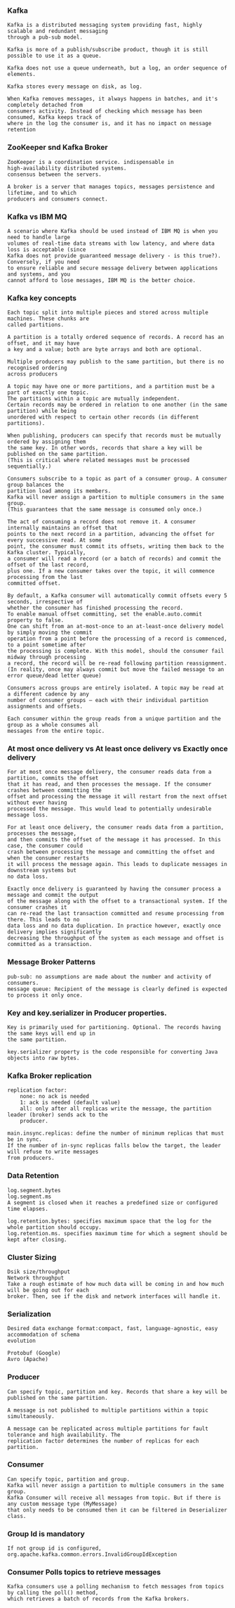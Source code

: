 ### Kafka
    Kafka is a distributed messaging system providing fast, highly scalable and redundant messaging 
    through a pub-sub model.
 
    Kafka is more of a publish/subscribe product, though it is still possible to use it as a queue.
    
    Kafka does not use a queue underneath, but a log, an order sequence of elements.
    
    Kafka stores every message on disk, as log.
    
    When Kafka removes messages, it always happens in batches, and it's completely detached from 
    consumers activity. Instead of checking which message has been consumed, Kafka keeps track of 
    where in the log the consumer is, and it has no impact on message retention
### ZooKeeper snd Kafka Broker
    ZooKeeper is a coordination service. indispensable in high‑availability distributed systems. 
    consensus between the servers.
    
    A broker is a server that manages topics, messages persistence and lifetime, and to which 
    producers and consumers connect.
    
### Kafka vs IBM MQ
    A scenario where Kafka should be used instead of IBM MQ is when you need to handle large 
    volumes of real-time data streams with low latency, and where data loss is acceptable (since 
    Kafka does not provide guaranteed message delivery - is this true?). Conversely, if you need 
    to ensure reliable and secure message delivery between applications and systems, and you 
    cannot afford to lose messages, IBM MQ is the better choice.
    
### Kafka key concepts
    Each topic split into multiple pieces and stored across multiple machines. These chunks are 
    called partitions.
    
    A partition is a totally ordered sequence of records. A record has an offset, and it may have 
    a key and a value; both are byte arrays and both are optional.
    
    Multiple producers may publish to the same partition, but there is no recognised ordering 
    across producers
    
    A topic may have one or more partitions, and a partition must be a part of exactly one topic.
    The partitions within a topic are mutually independent.
    Certain records may be ordered in relation to one another (in the same partition) while being
    unordered with respect to certain other records (in different partitions).
    
    When publishing, producers can specify that records must be mutually ordered by assigning them
    the same key. In other words, records that share a key will be published on the same partition.
    (This is critical where related messages must be processed sequentially.)
    
    Consumers subscribe to a topic as part of a consumer group. A consumer group balances the 
    partition load among its members.
    Kafka will never assign a partition to multiple consumers in the same group.
    (This guarantees that the same message is consumed only once.)
        
    The act of consuming a record does not remove it. A consumer internally maintains an offset that 
    points to the next record in a partition, advancing the offset for every successive read. At some 
    point, the consumer must commit its offsets, writing them back to the Kafka cluster. Typically, 
    a consumer will read a record (or a batch of records) and commit the offset of the last record, 
    plus one. If a new consumer takes over the topic, it will commence processing from the last 
    committed offset.
    
    By default, a Kafka consumer will automatically commit offsets every 5 seconds, irrespective of 
    whether the consumer has finished processing the record.
    To enable manual offset committing, set the enable.auto.commit property to false.
    One can shift from an at-most-once to an at-least-once delivery model by simply moving the commit 
    operation from a point before the processing of a record is commenced, to a point sometime after 
    the processing is complete. With this model, should the consumer fail midway through processing 
    a record, the record will be re-read following partition reassignment.
    (In reality, once may always commit but move the failed message to an error queue/dead letter queue)
    
    Consumers across groups are entirely isolated. A topic may be read at a different cadence by any 
    number of consumer groups — each with their individual partition assignments and offsets.
    
    Each consumer within the group reads from a unique partition and the group as a whole consumes all 
    messages from the entire topic.
    
### At most once delivery vs At least once delivery vs Exactly once delivery
    For at most once message delivery, the consumer reads data from a partition, commits the offset 
    that it has read, and then processes the message. If the consumer crashes between committing the 
    offset and processing the message it will restart from the next offset without ever having 
    processed the message. This would lead to potentially undesirable message loss.
    
    For at least once delivery, the consumer reads data from a partition, processes the message, 
    and then commits the offset of the message it has processed. In this case, the consumer could 
    crash between processing the message and committing the offset and when the consumer restarts 
    it will process the message again. This leads to duplicate messages in downstream systems but 
    no data loss.

    Exactly once delivery is guaranteed by having the consumer process a message and commit the output 
    of the message along with the offset to a transactional system. If the consumer crashes it 
    can re-read the last transaction committed and resume processing from there. This leads to no 
    data loss and no data duplication. In practice however, exactly once delivery implies significantly 
    decreasing the throughput of the system as each message and offset is committed as a transaction.
 
 ### Message Broker Patterns
    pub-sub: no assumptions are made about the number and activity of consumers.
    message queue: Recipient of the message is clearly defined is expected to process it only once.
    
### Key and key.serializer in Producer properties.
    Key is primarily used for partitioning. Optional. The records having the same keys will end up in 
    the same partition.
    
    key.serializer property is the code responsible for converting Java objects into raw bytes.
    
### Kafka Broker replication
    replication factor: 
        none: no ack is needed
        1: ack is needed (default value)
        all: only after all replicas write the message, the partition leader (broker) sends ack to the
        producer.
        
    main.insync.replicas: define the number of minimum replicas that must be in sync.
    If the number of in‑sync replicas falls below the target, the leader will refuse to write messages 
    from producers.
    
### Data Retention
    log.segment.bytes
    log.segment.ms
    A segment is closed when it reaches a predefined size or configured time elapses.
    
    log.retention.bytes: specifies maximum space that the log for the whole partition should occupy.
    log.retention.ms. specifies maximum time for which a segment should be kept after closing.
### Cluster Sizing
    Dsik size/throughput
    Network throughput
    Take a rough estimate of how much data will be coming in and how much will be going out for each 
    broker. Then, see if the disk and network interfaces will handle it.
    
### Serialization
    Desired data exchange format:compact, fast, language‑agnostic, easy accommodation of schema 
    evolution
    
    Protobuf (Google)
    Avro (Apache)
    
### Producer
    Can specify topic, partition and key. Records that share a key will be published on the same partition.
    
    A message is not published to multiple partitions within a topic simultaneously.
    
    A message can be replicated across multiple partitions for fault tolerance and high availability. The 
    replication factor determines the number of replicas for each partition.
    
### Consumer
    Can specify topic, partition and group.
    Kafka will never assign a partition to multiple consumers in the same group.
    Kafka Consumer will receive all messages from topic. But if there is any custom message type (MyMessage) 
    that only needs to be consumed then it can be filtered in Deserializer class. 
    
### Group Id is mandatory
    If not group id is configured, org.apache.kafka.common.errors.InvalidGroupIdException

### Consumer Polls topics to retrieve messages
    Kafka consumers use a polling mechanism to fetch messages from topics by calling the poll() method, 
    which retrieves a batch of records from the Kafka brokers.
    
